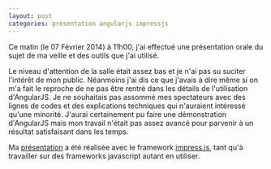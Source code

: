```yaml
---
layout: post
categories: presentation angularjs impressjs
---
```


Ce matin (le 07 Février 2014) à 11h00, j'ai effectué une présentation orale du sujet de ma veille et des outils que j'ai utilisé.
<!-- resume -->
Le niveau d'attention de la salle était assez bas et je n'ai pas su suciter l'intérêt de mon public. Néanmoins j'ai dis ce que j'avais à dire même si on m'a fait le reproche
de ne pas être rentré dans les détails de l'utilisation d'AngularJS. Je ne souhaitais pas assommé mes spectateurs avec des lignes de codes et des explications
techniques qui n'auraient intéressé qu'une minorité. J'aurai certainement pu faire une démonstration d'AngularJS mais mon travail n'était pas assez avancé pour
parvenir à un résultat satisfaisant dans les temps. 

Ma [présentation][presentation] a été réalisée avec le framework [impress.js][impress], tant qu'à travailler sur des frameworks javascript autant en utiliser.

[presentation]: {{site.baseurl}}/Presentation/presentation.html#/accueil
[impress]: https://github.com/bartaz/impress.js
